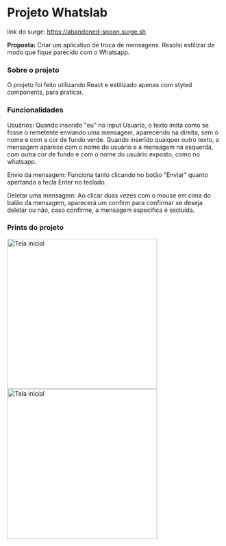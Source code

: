# Projeto Whatslab

link do surge: https://abandoned-spoon.surge.sh

**Proposta:**  Criar um aplicativo de troca de mensagens. Resolvi estilizar de modo que fique parecido com o Whatsapp.

### Sobre o projeto

O projeto foi feito utilizando React e estilizado apenas com styled components, para praticar. 

### Funcionalidades

Usuários: Quando inserido "eu" no input Usuario, o texto imita como se fosse o remetente enviando uma mensagem, aparecendo na direita, sem o nome e com a cor de fundo verde.
Quando inserido qualquer outro texto, a mensagem aparece com o nome do usuário e a mensagem na esquerda, com outra cor de fundo e com o nome do usuário exposto, como no whatsapp.

Envio da mensagem: Funciona tanto clicando no botão "Enviar" quanto apertando a tecla Enter no teclado.

Deletar uma mensagem: Ao clicar duas vezes com o mouse em cima do balão da mensagem, aparecerá um confirm para confirmar se deseja deletar ou não, caso confirme, a mensagem especifica é excluida.

### Prints do projeto

<span>
<img src="https://user-images.githubusercontent.com/100432523/173241460-e492eb6b-42c3-48ef-a8fb-56d5fe911589.jpg" alt="Tela inicial" width="350px"/>

<img src="https://user-images.githubusercontent.com/100432523/173241353-4ca29caa-d4f9-43a5-869f-6d6ba0ace5df.jpg" alt="Tela inicial" width="350px"/>
</span>
